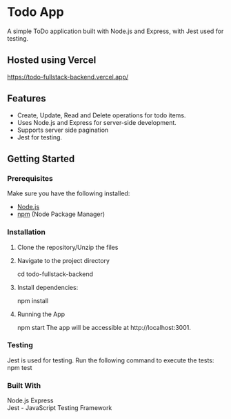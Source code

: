 # Todo App

A simple ToDo application built with Node.js and Express, with Jest used for testing.

## Hosted using Vercel

https://todo-fullstack-backend.vercel.app/

## Features

-   Create, Update, Read and Delete operations for todo items.
-   Uses Node.js and Express for server-side development.
-   Supports server side pagination
-   Jest for testing.

## Getting Started

### Prerequisites

Make sure you have the following installed:

-   [Node.js](https://nodejs.org/)
-   [npm](https://www.npmjs.com/) (Node Package Manager)

### Installation

1. Clone the repository/Unzip the files

2. Navigate to the project directory

    cd todo-fullstack-backend

3. Install dependencies:

    npm install

4. Running the App

    npm start
    The app will be accessible at http://localhost:3001.

### Testing

Jest is used for testing. Run the following command to execute the tests:
npm test

### Built With

Node.js
Express  
Jest - JavaScript Testing Framework
